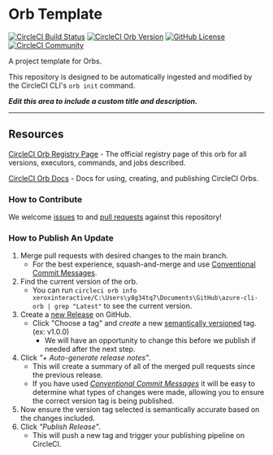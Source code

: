 # Orb Template


[![CircleCI Build Status](https://circleci.com/gh/xeroxinteractive/azure-cli-orb.svg?style=shield "CircleCI Build Status")](https://circleci.com/gh/xeroxinteractive/azure-cli-orb) [![CircleCI Orb Version](https://badges.circleci.com/orbs/xeroxinteractive/C:\Users\y8g34tq7\Documents\GitHub\azure-cli-orb.svg)](https://circleci.com/developer/orbs/orb/xeroxinteractive/C:\Users\y8g34tq7\Documents\GitHub\azure-cli-orb) [![GitHub License](https://img.shields.io/badge/license-MIT-lightgrey.svg)](https://raw.githubusercontent.com/xeroxinteractive/azure-cli-orb/master/LICENSE) [![CircleCI Community](https://img.shields.io/badge/community-CircleCI%20Discuss-343434.svg)](https://discuss.circleci.com/c/ecosystem/orbs)



A project template for Orbs.

This repository is designed to be automatically ingested and modified by the CircleCI CLI's `orb init` command.

_**Edit this area to include a custom title and description.**_

---

## Resources

[CircleCI Orb Registry Page](https://circleci.com/developer/orbs/orb/xeroxinteractive/C:\Users\y8g34tq7\Documents\GitHub\azure-cli-orb) - The official registry page of this orb for all versions, executors, commands, and jobs described.

[CircleCI Orb Docs](https://circleci.com/docs/orb-intro/#section=configuration) - Docs for using, creating, and publishing CircleCI Orbs.

### How to Contribute

We welcome [issues](https://github.com/xeroxinteractive/azure-cli-orb/issues) to and [pull requests](https://github.com/xeroxinteractive/azure-cli-orb/pulls) against this repository!

### How to Publish An Update
1. Merge pull requests with desired changes to the main branch.
    - For the best experience, squash-and-merge and use [Conventional Commit Messages](https://conventionalcommits.org/).
2. Find the current version of the orb.
    - You can run `circleci orb info xeroxinteractive/C:\Users\y8g34tq7\Documents\GitHub\azure-cli-orb | grep "Latest"` to see the current version.
3. Create a [new Release](https://github.com/xeroxinteractive/azure-cli-orb/releases/new) on GitHub.
    - Click "Choose a tag" and _create_ a new [semantically versioned](http://semver.org/) tag. (ex: v1.0.0)
      - We will have an opportunity to change this before we publish if needed after the next step.
4.  Click _"+ Auto-generate release notes"_.
    - This will create a summary of all of the merged pull requests since the previous release.
    - If you have used _[Conventional Commit Messages](https://conventionalcommits.org/)_ it will be easy to determine what types of changes were made, allowing you to ensure the correct version tag is being published.
5. Now ensure the version tag selected is semantically accurate based on the changes included.
6. Click _"Publish Release"_.
    - This will push a new tag and trigger your publishing pipeline on CircleCI.